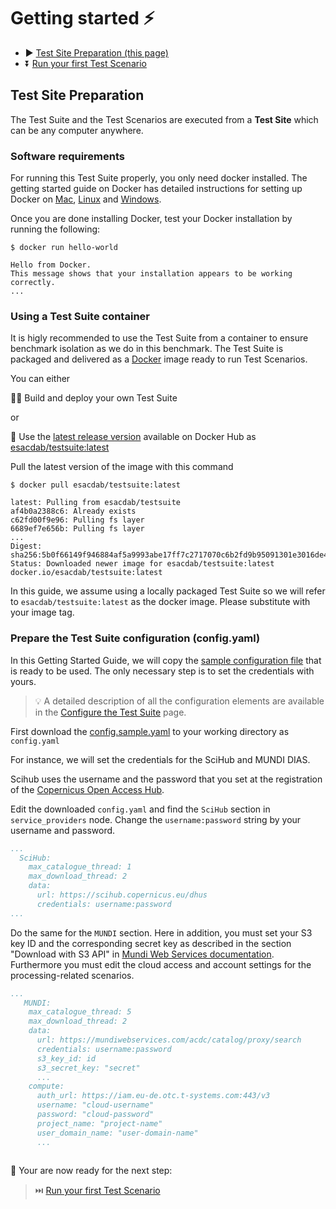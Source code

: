 # Getting started ⚡️

* ▶️ [Test Site Preparation (this page)](#test-site-preparation)
* ⏬ [Run your first Test Scenario](Run-your-first-Test-Scenario)
  

## Test Site Preparation

The Test Suite and the Test Scenarios are executed from a **Test Site** which can be any computer anywhere.

### Software requirements

For running this Test Suite properly, you only need docker installed. The getting started guide on Docker has detailed instructions for setting up Docker on [Mac](https://docs.docker.com/docker-for-mac/install), [Linux](https://docs.docker.com/install/linux/docker-ce/ubuntu) and [Windows](https://docs.docker.com/docker-for-windows/install).

Once you are done installing Docker, test your Docker installation by running the following:

```console
$ docker run hello-world

Hello from Docker.
This message shows that your installation appears to be working correctly.
...
```

### Using a Test Suite container

It is higly recommended to use the Test Suite from a container to ensure benchmark isolation as we do in this benchmark.
The Test Suite is packaged and delivered as a [Docker](https://docker.com) image ready to run Test Scenarios.

You can either

👷‍♀️ Build and deploy your own Test Suite

or

🚢 Use the [latest release version](https://hub.docker.com/repository/docker/esacdab/testsuite) available on Docker Hub as [esacdab/testsuite:latest](https://hub.docker.com/r/esacdab/testsuite)

Pull the latest version of the image with this command

```console
$ docker pull esacdab/testsuite:latest

latest: Pulling from esacdab/testsuite
af4b0a2388c6: Already exists
c62fd00f9e96: Pulling fs layer
6689ef7e656b: Pulling fs layer
...
Digest: sha256:5b0f66149f946884af5a9993abe17ff7c2717070c6b2fd9b95091301e3016de4
Status: Downloaded newer image for esacdab/testsuite:latest
docker.io/esacdab/testsuite:latest
```

In this guide, we assume using a locally packaged Test Suite so we will refer to `esacdab/testsuite:latest` as the docker image. Please substitute with your image tag.

### Prepare the Test Suite configuration (config.yaml)

In this Getting Started Guide, we will copy the [sample configuration file](../blob/master/src/cdab-client/config.sample.yaml) that is ready to be used.
The only necessary step is to set the credentials with yours.

> 💡 A detailed description of all the configuration elements are available in the [Configure the Test Suite](Configure-The-Test-Suite) page.

First download the [config.sample.yaml](../blob/master/src/cdab-client/config.sample.yaml) to your working directory as `config.yaml`

For instance, we will set the credentials for the SciHub and MUNDI DIAS.

Scihub uses the username and the password that you set at the registration of the [Copernicus Open Access Hub](https://scihub.copernicus.eu/).

Edit the downloaded `config.yaml` and find the `SciHub` section in `service_providers` node. Change the `username:password` string by your username and password.

```yaml
...
  SciHub:
    max_catalogue_thread: 1
    max_download_thread: 2
    data:
      url: https://scihub.copernicus.eu/dhus
      credentials: username:password
...
```

Do the same for the `MUNDI` section. Here in addition, you must set your S3 key ID and the corresponding secret key as described in the section "Download with S3 API" in [Mundi Web Services documentation](https://mundiwebservices.com/help/documentation). Furthermore you must edit the cloud access and account settings for the processing-related scenarios.

```yaml
...
   MUNDI:
    max_catalogue_thread: 5
    max_download_thread: 2
    data:
      url: https://mundiwebservices.com/acdc/catalog/proxy/search
      credentials: username:password
      s3_key_id: id
      s3_secret_key: "secret"
      ...
    compute:
      auth_url: https://iam.eu-de.otc.t-systems.com:443/v3
      username: "cloud-username"
      password: "cloud-password"
      project_name: "project-name"
      user_domain_name: "user-domain-name"
      ...
      
```

🎉  Your are now ready for the next step:

> ⏭️ [Run your first Test Scenario](Run-your-first-Test-Scenario)
